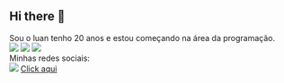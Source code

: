 ## Hi there 👋

Sou o luan tenho 20 anos e estou começando na área da programação.
<br>
<img src= "https://img.shields.io/badge/HTML5-E34F26?style=for-the-badge&logo=html5&logoColor=white"/>
<img src= "https://img.shields.io/badge/CSS3-1572B6?style=for-the-badge&logo=css3&logoColor=white"/>
<img src= "https://img.shields.io/badge/JavaScript-323330?style=for-the-badge&logo=javascript&logoColor=F7DF1E"/>
<br>
Minhas redes sociais:
<br>
<img src="https://img.shields.io/badge/Instagram-E4405F?style=for-the-badge&logo=instagram&logoColor=white"/> <a href= https://www.instagram.com/_luan_cwb/>Click aqui <a/>
